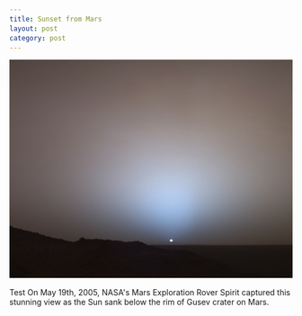 ```yaml
---
title: Sunset from Mars
layout: post
category: post
---
```

![Sunset from Mars](/images/mars/full/sunset-from-mars.jpg "Sunset from Mars")

Test On May 19th, 2005, NASA's Mars Exploration Rover Spirit captured this stunning view as the Sun sank below the rim of Gusev crater on Mars.
